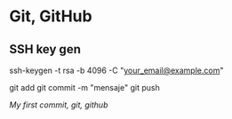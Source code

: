 # Git, GitHub

## SSH key gen

ssh-keygen -t rsa -b 4096 -C "your_email@example.com"

git add
git commit -m "mensaje"
git push

*My first commit, git, github*
